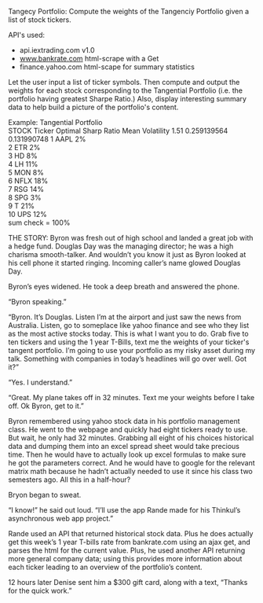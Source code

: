 Tangecy Portfolio:
Compute the weights of the Tangenciy Portfolio given a list of stock tickers.

API's used:
  - api.iextrading.com v1.0
  - www.bankrate.com html-scrape with a Get
  - finance.yahoo.com html-scape for summary statistics

Let the user input a list of ticker symbols. Then compute and output the
weights for each stock corresponding to the Tangential Portfolio 
(i.e. the portfolio having greatest Sharpe Ratio.)  Also, display interesting
summary data to help build a picture of the portfolio's content.


Example:
Tangential Portfolio	
STOCK   Ticker	Optimal	 Sharp Ratio	 Mean	      Volatility
			  1.51		  0.259139564	0.131990748
	1      AAPL    2%				
	2      ETR     2%				
	3      HD      8%				
	4      LH      11%				
	5      MON     8%				
	6      NFLX    18%				
	7      RSG     14%				
	8      SPG     3%				
	9      T       21%				
	10     UPS     12%				
	sum check =   100%		


THE STORY:
Byron was fresh out of high school and landed a great job with a hedge fund.
Douglas Day was the managing director; he was a high charisma smooth-talker.
And wouldn’t you know it just as Byron looked at his cell phone it started 
ringing.  Incoming caller’s name glowed Douglas Day.

Byron’s eyes widened.  He took a deep breath and answered the phone.

“Byron speaking.”

“Byron.  It’s Douglas.  Listen I’m at the airport and just saw the news from
Australia.  Listen, go to someplace like yahoo finance and see who they list
as the most active stocks today.  This is what I want you to do.  Grab five
to ten tickers and using the 1 year T-Bills, text me the weights of your 
ticker's tangent portfolio.  I’m going to use your portfolio as my risky 
asset during my talk.  Something with companies in today’s headlines will 
go over well.  Got it?”

“Yes. I understand.”

“Great.  My plane takes off in 32 minutes.  Text me your weights before I 
take off.  Ok Byron, get to it.” 

Byron remembered using yahoo stock data in his portfolio management class.
He went to the webpage and quickly had eight tickers ready to use.   But wait, 
he only had 32 minutes.  Grabbing all eight of his choices historical data 
and dumping them into an excel spread sheet would take precious time.  Then
he would have to actually look up excel formulas to make sure he got the 
parameters correct.  And he would have to google for the relevant matrix 
math because he hadn’t actually needed to use it since his class two 
semesters ago.  All this in a half-hour?  

Bryon began to sweat.  

“I know!” he said out loud.  “I’ll use the app Rande made for his Thinkul’s
asynchronous web app project.”

Rande used an API that returned historical stock data.  Plus he does actually 
get this week’s 1 year T-bills rate from bankrate.com using an ajax get, and 
parses the html for the current value.  Plus, he used another API returning
more general company data; using this provides more information about each 
ticker leading to an overview of the portfolio’s content.

12 hours later Denise sent him a $300 gift card, along with a text, “Thanks for the quick work.”








